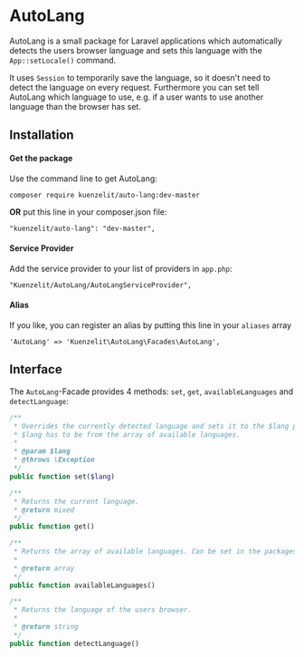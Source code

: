 # AutoLang
AutoLang is a small package for Laravel applications which automatically detects the users browser language and sets this language with the `App::setLocale()` command. 

It uses `Session` to temporarily save the language, so it doesn't need to detect the language on every request. Furthermore you can set tell AutoLang which language to use, e.g. if a user wants to use another language than the browser has set.

## Installation
#### Get the package
Use the command line to get AutoLang:
~~~
composer require kuenzelit/auto-lang:dev-master
~~~

**OR** put this line in your composer.json file:

~~~
"kuenzelit/auto-lang": "dev-master",
~~~

#### Service Provider
Add the service provider to your list of providers in `app.php`:
~~~
"Kuenzelit/AutoLang/AutoLangServiceProvider",
~~~

#### Alias
If you like, you can register an alias by putting this line in your `aliases` array
~~~
'AutoLang' => 'Kuenzelit\AutoLang\Facades\AutoLang',
~~~


## Interface
The `AutoLang`-Facade provides 4 methods: `set`, `get`, `availableLanguages` and `detectLanguage`:
~~~php
/**
 * Overrides the currently detected language and sets it to the $lang param.
 * $lang has to be from the array of available languages.
 * 
 * @param $lang
 * @throws \Exception
 */
public function set($lang)

/**
 * Returns the current language.
 * @return mixed
 */
public function get()

/**
 * Returns the array of available languages. Can be set in the packages config.php.
 *
 * @return array
 */
public function availableLanguages()

/**
 * Returns the language of the users browser.
 *
 * @return string
 */
public function detectLanguage()

~~~


